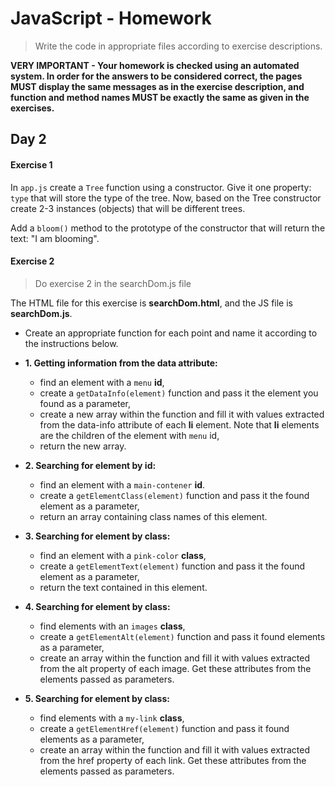 # JavaScript - Homework
> Write the code in appropriate files according to exercise descriptions.

**VERY IMPORTANT - Your homework is checked using an automated system. In order for the answers to be considered correct, the pages MUST display the same messages as in the exercise description, and function and method names MUST be exactly the same as given in the exercises.**

## Day 2

#### Exercise 1

In ```app.js``` create a ```Tree``` function using a constructor. Give it one property: ```type``` that will store the type of the tree.
Now, based on the  Tree constructor create 2-3 instances (objects) that will be different trees.

Add a  ```bloom()``` method to the prototype of the constructor that will return the text: "I am blooming".


#### Exercise 2

> Do exercise 2 in the searchDom.js file


The HTML file for this exercise is **searchDom.html**, and the JS file is **searchDom.js**.

 - Create an appropriate function for each point and name it according to the instructions below.

 * **1. Getting information from the data attribute:**
    - find an element with a ```menu``` **id**,
    - create a ```getDataInfo(element)``` function and pass it the element you found as a parameter,
    - create a new array within the function and fill it with values extracted from the data-info attribute of each **li** element. Note that **li** elements are the children of the element with ```menu``` id,
    - return the new array.

* **2. Searching for element by id:**
    - find an element with a ```main-contener``` **id**.
    - create a ```getElementClass(element)``` function and pass it the found element as a parameter,
    - return an array containing class names of this element.

* **3. Searching for element by class:**
    - find an element with a ```pink-color``` **class**,
    - create a ```getElementText(element)``` function and pass it the found element as a parameter,
    - return the text contained in this element.

* **4. Searching for element by class:**
    - find elements with an ```images``` **class**,
    - create a ```getElementAlt(element)``` function and pass it found elements as a parameter,
    - create an array within the function and fill it with values extracted from the alt property of each image. Get these attributes from the elements passed as parameters.

* **5. Searching for element by class:**
    - find elements with a ```my-link``` **class**,
    - create a ```getElementHref(element)``` function and pass it found elements as a parameter,
    - create an array within the function and fill it with values extracted from the href property of each link. Get these attributes from the elements passed as parameters.
